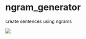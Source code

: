 # ngram_generator
create sentences using ngrams

![](https://raw.githubusercontent.com/mohammedterry/ngram-generator/master/example.png)

